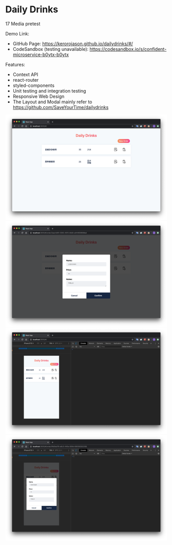 # Daily Drinks

17 Media pretest

Demo Link:

- GitHub Page: https://kerorojason.github.io/dailydrinks/#/
- CodeSandbox (testing unavailable): https://codesandbox.io/s/confident-microservice-b0ytx-b0ytx

Features:

- Context API
- react-router
- styled-components
- Unit testing and integration testing
- Responsive Web Design
- The Layout and Modal mainly refer to https://github.com/SaveYourTime/dailydrinks

<img src="./screenshot/desktop1.png" width="800">

<img src="./screenshot/desktop2.png" width="800">

<img src="./screenshot/rwd1.png" width="800">

<img src="./screenshot/rwd2.png" width="800">
